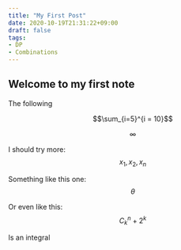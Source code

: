 ```yaml
---
title: "My First Post"
date: 2020-10-19T21:31:22+09:00
draft: false
tags: 
- DP
- Combinations  
---
```

## Welcome to my first note  

The following  

$$\sum_{i=5}^{i = 10}$$  

$$\infty$$  

I should try more: $$x_1, x_2, x_n$$  


Something like this one: $$\theta$$  

Or even like this: $$C_{k}^{n} + 2^k$$  

Is an integral




